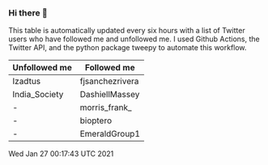 ### Hi there 👋

This table is automatically updated every six hours with a list of Twitter users who have followed me and unfollowed me. I used Github Actions, the Twitter API, and the python package tweepy to automate this workflow.

| Unfollowed me |  Followed me |
| --- | --- |
|Izadtus|fjsanchezrivera|
|India_Society|DashiellMassey|
|-|morris_frank_|
|-|bioptero|
|-|EmeraldGroup1|
Wed Jan 27 00:17:43 UTC 2021
